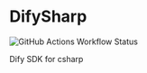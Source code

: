 # DifySharp

![GitHub Actions Workflow Status](https://img.shields.io/github/actions/workflow/status/fengb3/DifySharp/unit-test.yml)

Dify SDK for csharp
